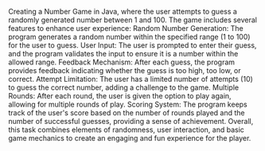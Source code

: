 Creating a Number Game in Java, where the user attempts to guess a randomly generated number between 1 and 100. The game includes several features to enhance user experience:
Random Number Generation: The program generates a random number within the specified range (1 to 100) for the user to guess.
User Input: The user is prompted to enter their guess, and the program validates the input to ensure it is a number within the allowed range.
Feedback Mechanism: After each guess, the program provides feedback indicating whether the guess is too high, too low, or correct.
Attempt Limitation: The user has a limited number of attempts (10) to guess the correct number, adding a challenge to the game.
Multiple Rounds: After each round, the user is given the option to play again, allowing for multiple rounds of play.
Scoring System: The program keeps track of the user's score based on the number of rounds played and the number of successful guesses, providing a sense of achievement.
Overall, this task combines elements of randomness, user interaction, and basic game mechanics to create an engaging and fun experience for the player.
